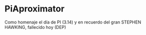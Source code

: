 # PiAproximator
Como homenaje el día de PI (3.14) y en recuerdo del gran STEPHEN HAWKING, fallecido hoy (DEP)
